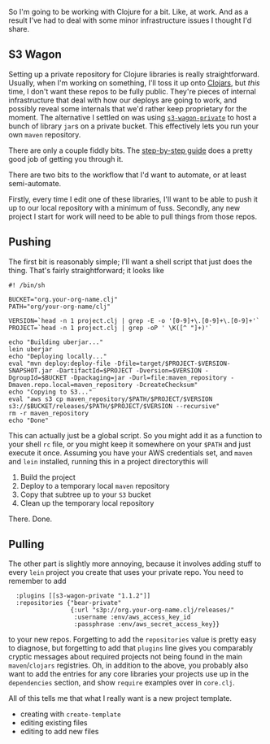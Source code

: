 So I'm going to be working with Clojure for a bit. Like, at work. And as a result I've had to deal with some minor infrastructure issues I thought I'd share.

## S3 Wagon

Setting up a private repository for Clojure libraries is really straightforward. Usually, when I'm working on something, I'll toss it up onto [Clojars](TODO), but _this_ time, I don't want these repos to be fully public. They're pieces of internal infrastructure that deal with how our deploys are going to work, and possibly reveal some internals that we'd rather keep proprietary for the moment. The alternative I settled on was using [`s3-wagon-private`](https://github.com/s3-wagon-private/s3-wagon-private) to host a bunch of library `jar`s on a private bucket. This effectively lets you run your own `maven` repository.

There are only a couple fiddly bits. The [step-by-step guide](https://github.com/s3-wagon-private/s3-wagon-private/wiki/Creating-a-Private-Clojure-component-Step-By-Step-Guide) does a pretty good job of getting you through it.

There are two bits to the workflow that I'd want to automate, or at least semi-automate.

Firstly, every time I edit one of these libraries, I'll want to be able to push it up to our local repository with a minimum of fuss. Secondly, any new project I start for work will need to be able to pull things from those repos.

## Pushing

The first bit is reasonably simple; I'll want a shell script that just does the thing. That's fairly straightforward; it looks like

```
#! /bin/sh

BUCKET="org.your-org-name.clj"
PATH="org/your-org-name/clj"

VERSION=`head -n 1 project.clj | grep -E -o '[0-9]+\.[0-9]+\.[0-9]+'`
PROJECT=`head -n 1 project.clj | grep -oP ' \K([^ "]+)'`

echo "Building uberjar..."
lein uberjar
echo "Deploying locally..."
eval "mvn deploy:deploy-file -Dfile=target/$PROJECT-$VERSION-SNAPSHOT.jar -DartifactId=$PROJECT -Dversion=$VERSION -DgroupId=$BUCKET -Dpackaging=jar -Durl=file:maven_repository -Dmaven.repo.local=maven_repository -DcreateChecksum"
echo "Copying to S3..."
eval "aws s3 cp maven_repository/$PATH/$PROJECT/$VERSION s3://$BUCKET/releases/$PATH/$PROJECT/$VERSION --recursive"
rm -r maven_repository
echo "Done"
```

This can actually just be a global script. So you might add it as a function to your shell `rc` file, or you might keep it somewhere on your `$PATH` and just execute it once. Assuming you have your AWS credentials set, and `maven` and `lein` installed, running this in a project directorythis will

1. Build the project
2. Deploy to a temporary local `maven` repository
3. Copy that subtree up to your `S3` bucket
4. Clean up the temporary local repository

There. Done.

## Pulling

The other part is slightly more annoying, because it involves adding stuff to every `lein` project you create that uses your private repo. You need to remember to add

```
  :plugins [[s3-wagon-private "1.1.2"]]
  :repositories {"bear-private"
                 {:url "s3p://org.your-org-name.clj/releases/"
                  :username :env/aws_access_key_id
                  :passphrase :env/aws_secret_access_key}}
```

to your new repos. Forgetting to add the `repositories` value is pretty easy to diagnose, but forgetting to add that `plugins` line gives you comparably cryptic messages about required projects not being found in the main `maven`/`clojars` registries. Oh, in addition to the above, you probably also want to add the entries for any core libraries your projects use up in the `dependencies` section, and show `require` examples over in `core.clj`.

All of this tells me that what I really want is a new project template.

- creating with `create-template`
- editing existing files
- editing to add new files
